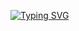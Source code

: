 [![Typing SVG](https://readme-typing-svg.herokuapp.com?font=Fira+Code&pause=1000&color=F7C118&width=435&lines=Hi%F0%9F%91%8B%2CWelcome+to+My+Github+Profile!;Data+Science+and+Algo+trading+enthusiast)](https://git.io/typing-svg)
